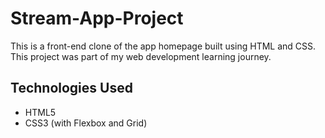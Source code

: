 # Stream-App-Project

This is a front-end clone of the app homepage built using HTML and CSS. This project was part of my web development learning journey.

## Technologies Used
* HTML5
* CSS3 (with Flexbox and Grid)
